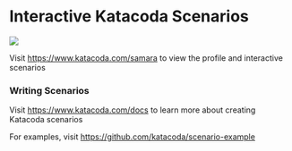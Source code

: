 # Interactive Katacoda Scenarios

[![](http://shields.katacoda.com/katacoda/samara/count.svg)](https://www.katacoda.com/samara "Get your profile on Katacoda.com")

Visit https://www.katacoda.com/samara to view the profile and interactive scenarios

### Writing Scenarios
Visit https://www.katacoda.com/docs to learn more about creating Katacoda scenarios

For examples, visit https://github.com/katacoda/scenario-example
